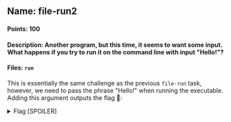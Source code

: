 ## Name: file-run2
#### Points: 100
#### Description: Another program, but this time, it seems to want some input. What happens if you try to run it on the command line with input "Hello!"?
#### Files: `run`

This is essentially the same challenge as the previous `file-run` task, however, we need to pass the phrase "Hello!" when running the executable.
Adding this argument outputs the flag 🚩:

<details>
  <summary>Flag [SPOILER]</summary>
  
  ```console
  
  ┌──(gagr㉿DESKTOP-UU62MC8)-[/mnt/…/pico/picoCTF2022/reverse-engineering/file-run2]
  └─$ ./run Hello!
  The flag is: picoCTF{F1r57_4rgum3n7_981abfb5}
  
  ```
  
</details>

